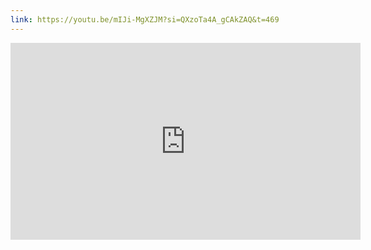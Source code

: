 ```yaml
---
link: https://youtu.be/mIJi-MgXZJM?si=QXzoTa4A_gCAkZAQ&t=469
---
```

<iframe width="560" height="315" src="https://www.youtube.com/embed/mIJi-MgXZJM?si=4PcU4SoNWxIGzKEX&amp;start=469" title="YouTube video player" frameborder="0" allow="accelerometer; autoplay; clipboard-write; encrypted-media; gyroscope; picture-in-picture; web-share" referrerpolicy="strict-origin-when-cross-origin" allowfullscreen></iframe>
